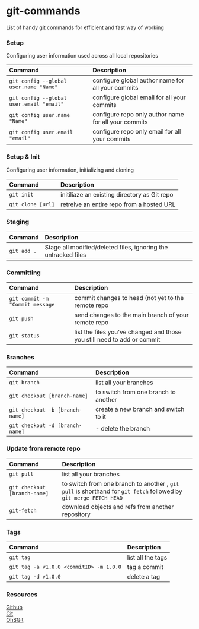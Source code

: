 # git-commands
List of handy git commands for efficient and fast way of working

### Setup
Configuring user information used across all local repositories

| Command      | Description | 
| :---        |    :----   |
| `git config --global user.name "Name"`    |  configure global author name for all your commits      |
| `git config --global user.email "email"`    |  configure global email for all your commits        |
| `git config user.name "Name"`    |  configure repo only author name for all your commits  |
| `git config user.email "email"`    |  configure repo only email for all your commits        |

### Setup & Init
Configuring user information, initializing and cloning 

| Command      | Description | 
| :---        |    :----   |
| `git init`     |  initiliaze an existing directory as Git repo        |
| `git clone [url]`     |  retreive an entire repo from a hosted URL          |


### Staging

| Command      | Description | 
| :---        |    :----   |
| `git add .`    |  Stage all modified/deleted files, ignoring the untracked files       |


### Committing 

| Command      | Description | 
| :---        |    :----   |
| `git commit -m "Commit message`   |  commit changes to head (not yet to the remote repo       |
| `git push`   |  send changes to the main branch of your remote repo        |
| `git status`   |  list the files you've changed and those you still need to add or commit        |


### Branches

| Command      | Description | 
| :---        |    :----   |
| `git branch`  |  list all your branches         |
| `git checkout [branch-name]`   |  to switch from one branch to another          |
| `git checkout -b [branch-name]`   |  create a new branch and switch to it         |
| `git checkout -d [branch-name]`  |   - delete the branch          |


### Update from remote repo
| Command      | Description | 
| :---        |    :----   |
| `git pull`   |  list all your branches         |
| `git checkout [branch-name]`   |  to switch from one branch to another  , `git pull` is shorthand for `git fetch` followed by `git merge FETCH_HEAD`         |
| `git-fetch`   |  download objects and refs from another repository           | 

### Tags

| Command      | Description | 
| :---        |    :----   |
| `git tag`  |  list all the tags          |
| `git tag -a v1.0.0 <commitID> -m 1.0.0`    |   tag a commit           |
| `git tag -d v1.0.0`    |   delete a tag           |


### Resources
[Github](https://education.github.com/git-cheat-sheet-education.pdf)  
[Git](https://git-scm.com/)  
[OhSGit](https://ohshitgit.com/)  
